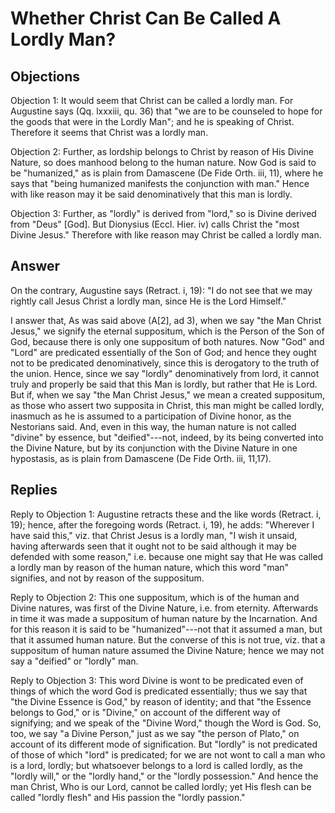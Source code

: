 # Whether Christ Can Be Called A Lordly Man?

## Objections

Objection 1: It would seem that Christ can be called a lordly man. For Augustine says (Qq. lxxxiii, qu. 36) that "we are to be counseled to hope for the goods that were in the Lordly Man"; and he is speaking of Christ. Therefore it seems that Christ was a lordly man.

Objection 2: Further, as lordship belongs to Christ by reason of His Divine Nature, so does manhood belong to the human nature. Now God is said to be "humanized," as is plain from Damascene (De Fide Orth. iii, 11), where he says that "being humanized manifests the conjunction with man." Hence with like reason may it be said denominatively that this man is lordly.

Objection 3: Further, as "lordly" is derived from "lord," so is Divine derived from "Deus" [God]. But Dionysius (Eccl. Hier. iv) calls Christ the "most Divine Jesus." Therefore with like reason may Christ be called a lordly man.

## Answer

On the contrary, Augustine says (Retract. i, 19): "I do not see that we may rightly call Jesus Christ a lordly man, since He is the Lord Himself."

I answer that, As was said above (A[2], ad 3), when we say "the Man Christ Jesus," we signify the eternal suppositum, which is the Person of the Son of God, because there is only one suppositum of both natures. Now "God" and "Lord" are predicated essentially of the Son of God; and hence they ought not to be predicated denominatively, since this is derogatory to the truth of the union. Hence, since we say "lordly" denominatively from lord, it cannot truly and properly be said that this Man is lordly, but rather that He is Lord. But if, when we say "the Man Christ Jesus," we mean a created suppositum, as those who assert two supposita in Christ, this man might be called lordly, inasmuch as he is assumed to a participation of Divine honor, as the Nestorians said. And, even in this way, the human nature is not called "divine" by essence, but "deified"---not, indeed, by its being converted into the Divine Nature, but by its conjunction with the Divine Nature in one hypostasis, as is plain from Damascene (De Fide Orth. iii, 11,17).

## Replies

Reply to Objection 1: Augustine retracts these and the like words (Retract. i, 19); hence, after the foregoing words (Retract. i, 19), he adds: "Wherever I have said this," viz. that Christ Jesus is a lordly man, "I wish it unsaid, having afterwards seen that it ought not to be said although it may be defended with some reason," i.e. because one might say that He was called a lordly man by reason of the human nature, which this word "man" signifies, and not by reason of the suppositum.

Reply to Objection 2: This one suppositum, which is of the human and Divine natures, was first of the Divine Nature, i.e. from eternity. Afterwards in time it was made a suppositum of human nature by the Incarnation. And for this reason it is said to be "humanized"---not that it assumed a man, but that it assumed human nature. But the converse of this is not true, viz. that a suppositum of human nature assumed the Divine Nature; hence we may not say a "deified" or "lordly" man.

Reply to Objection 3: This word Divine is wont to be predicated even of things of which the word God is predicated essentially; thus we say that "the Divine Essence is God," by reason of identity; and that "the Essence belongs to God," or is "Divine," on account of the different way of signifying; and we speak of the "Divine Word," though the Word is God. So, too, we say "a Divine Person," just as we say "the person of Plato," on account of its different mode of signification. But "lordly" is not predicated of those of which "lord" is predicated; for we are not wont to call a man who is a lord, lordly; but whatsoever belongs to a lord is called lordly, as the "lordly will," or the "lordly hand," or the "lordly possession." And hence the man Christ, Who is our Lord, cannot be called lordly; yet His flesh can be called "lordly flesh" and His passion the "lordly passion."